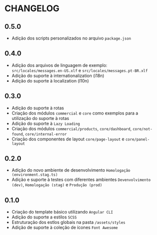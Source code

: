 # CHANGELOG

## 0.5.0

- Adição dos scripts personalizados no arquivo `package.json`

## 0.4.0

- Adição dos arquivos de linguagem de exemplo: `src/locales/messages.en-US.xlf` e `src/locales/messages.pt-BR.xlf`
- Adição do suporte à internationalization (i18n)
- Adição do suporte à localization (l10n)

## 0.3.0

- Adição do suporte à rotas
- Criação dos módulos `commercial` e `core` como exemplos para a utilização do suporte à rotas
- Adição do suporte à `Lazy Loading`
- Criação dos módulos `commercial/products`, `core/dashboard`, `core/not-found`, `core/internal-error`
- Criação dos componentes de layout `core/page-layout` e `core/panel-layout`

## 0.2.0

- Adição do novo ambiente de desenvolvimento `Homologação (environment.stag.ts)`
- Adição e suporte à testes com diferentes ambientes `Devenvolvimento (dev)`, `Homologação (stag)` e `Produção (prod)`

## 0.1.0

- Criação do template básico utilizando `Angular CLI`
- Adição do suporte a estilos `SCSS`
- Estruturação dos estlos globais na pasta `/assets/styles`
- Adição de suporte à coleção de ícones `Font Awesome`
